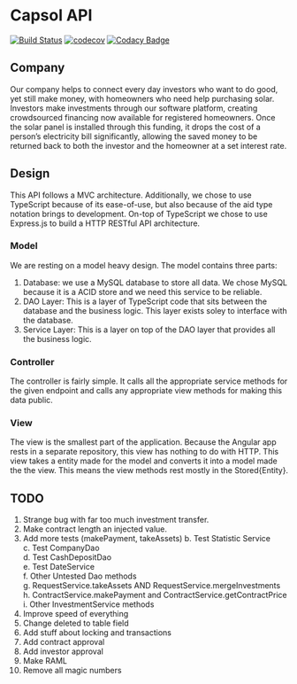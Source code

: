 # Capsol API

[![Build Status](https://travis-ci.org/ryan-bradford/Capsol-API.svg?branch=master)](https://travis-ci.org/ryan-bradford/Capsol-API) [![codecov](https://codecov.io/gh/ryan-bradford/Capsol-API/branch/master/graph/badge.svg)](https://codecov.io/gh/ryan-bradford/Capsol-API)
[![Codacy Badge](https://api.codacy.com/project/badge/Grade/be1ab15c67b94ec9abd56e39f9fbacae)](https://www.codacy.com/manual/ryan-bradford/Capsol-API?utm_source=github.com&amp;utm_medium=referral&amp;utm_content=ryan-bradford/Capsol-API&amp;utm_campaign=Badge_Grade)

## Company

Our company helps to connect every day investors who want to do good, yet still make money, with homeowners who need help purchasing solar. Investors make investments through our software platform, creating crowdsourced financing now available for registered homeowners. Once the solar panel is installed through this funding, it drops the cost of a person’s electricity bill significantly, allowing the saved money to be returned back to both the investor and the homeowner at a set interest rate. 

## Design

This API follows a MVC architecture. Additionally, we chose to use TypeScript because of its ease-of-use, but also because of the aid type notation brings to development. On-top of TypeScript we chose to use Express.js to build a HTTP RESTful API architecture. 

### Model
We are resting on a model heavy design. The model contains three parts:

1. Database: we use a MySQL database to store all data. We chose MySQL because it is a ACID store and we need this service to be reliable.
2. DAO Layer: This is a layer of TypeScript code that sits between the database and the business logic. This layer exists soley to interface with the database.
3. Service Layer: This is a layer on top of the DAO layer that provides all the business logic.

### Controller
The controller is fairly simple. It calls all the appropriate service methods for the given endpoint and calls any appropriate view methods for making this data public.

### View
The view is the smallest part of the application. Because the Angular app rests in a separate repository, this view has nothing to do with HTTP. This view takes a entity made for the model and converts it into a model made the the view. This means the view methods rest mostly in the Stored{Entity}.

## TODO

1. Strange bug with far too much investment transfer.
2. Make contract length an injected value.
3. Add more tests (makePayment, takeAssets)
   b. Test Statistic Service<br>
   c. Test CompanyDao<br>
   d. Test CashDepositDao<br>
   e. Test DateService<br>
   f. Other Untested Dao methods<br>
   g. RequestService.takeAssets AND RequestService.mergeInvestments<br>
   h. ContractService.makePayment and ContractService.getContractPrice<br>
   i. Other InvestmentService methods<br>
4. Improve speed of everything
5. Change deleted to table field
6. Add stuff about locking and transactions
7. Add contract approval
8. Add investor approval
9. Make RAML
10. Remove all magic numbers
